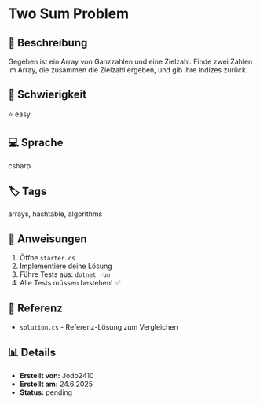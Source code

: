 # Two Sum Problem

## 📝 Beschreibung
Gegeben ist ein Array von Ganzzahlen und eine Zielzahl. Finde zwei Zahlen im Array, die zusammen die Zielzahl ergeben, und gib ihre Indizes zurück.

## 🎯 Schwierigkeit
⭐ easy

## 💻 Sprache
csharp

## 🏷️ Tags
arrays, hashtable, algorithms

## 🚀 Anweisungen
1. Öffne `starter.cs`
2. Implementiere deine Lösung
3. Führe Tests aus: `dotnet run`
4. Alle Tests müssen bestehen! ✅

## 📖 Referenz
- `solution.cs` - Referenz-Lösung zum Vergleichen

## 📊 Details
- **Erstellt von:** Jodo2410
- **Erstellt am:** 24.6.2025
- **Status:** pending


